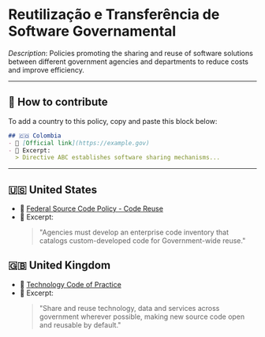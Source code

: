 # Reutilização e Transferência de Software Governamental

_Description_: Policies promoting the sharing and reuse of software solutions between different government agencies and departments to reduce costs and improve efficiency.

---

## 🧩 How to contribute

To add a country to this policy, copy and paste this block below:

```markdown
## 🇨🇴 Colombia
- 🔗 [Official link](https://example.gov)
- 📄 Excerpt:
  > Directive ABC establishes software sharing mechanisms...
```

---

## 🇺🇸 United States

- 🔗 [Federal Source Code Policy - Code Reuse](https://sourcecode.cio.gov/)
- 📄 Excerpt:
  > "Agencies must develop an enterprise code inventory that catalogs custom-developed code for Government-wide reuse."

## 🇬🇧 United Kingdom

- 🔗 [Technology Code of Practice](https://www.gov.uk/guidance/the-technology-code-of-practice)
- 📄 Excerpt:
  > "Share and reuse technology, data and services across government wherever possible, making new source code open and reusable by default."
